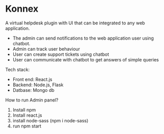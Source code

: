 # Konnex
A virtual helpdesk plugin with UI that can be integrated to any web application.
- The admin can send notifications to the web application user using chatbot.
- Admin can track user behaviour
- User can create support tickets using chatbot
- User can communicate with chatbot to get answers of simple queries

Tech stack:
- Front end: React.js
- Backend: Node.js, Flask
- Datbase: Mongo db

How to run Admin panel?
1. Install npm
2. Install react.js
3. install node-sass (npm i node-sass)
4. run npm start
